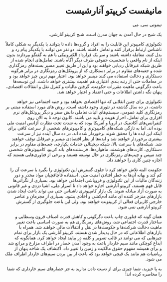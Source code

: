 
<div dir="rtl">

# مانیفست کریپتو آنارشیست

تیموتی سی. می


یک شبح در حال آمدن به جهان مدرن است، شبح کریپتو آنارشی.

تکنولوژی کامپیوتر این قابلیت را به افراد و گروه‌ها داده تا بتوانند با یکدیگر به شکلی کاملاً ناشناس ارتباط برقرار کنند و تعامل داشته باشند. دو نفر می توانند با یکدیگر پیام رد‌ و‌ بدل کنند، معامله داشته باشند و سر یک قرارداد الکترونیکی با هم به گفتگو بپردازند بدون اینکه از نام واقعی یا شخصیت حقوقی طرف دیگر آگاه باشند. تعامل‌های انجام شده از طریق شبکه غیر‌قابل ردیابی خواهند بود و این از طریق تغییر مسیر بسته‌های رمزگذاری شده و جعبه‌های مقاوم در برابر دستکاری که از پروتکل‌های رمزنگاری در برابر هر‌گونه دستکاری و دخالت استفاده می کنند میسر خواهد بود. اعتبار مهم ترین چیز خواهد بود و در معاملات حتی از رتبه بندی اعتباری هم اهمیت بیشتری خواهد داشت. این توسعه‌ها باعث دگرگونی ماهیت مقررات حکومت، گرفتن مالیات و کنترل نقل و انتقالات اقتصادی، پنهان نگه‌ داشتن اطلاعات و حتی اعتماد و اعتبار خواهد شد. 

تکنولوژی برای چنین انقلابی که تنها اقتصادی نخواهد بود و جنبه اجتماعی نیز خواهد داشت، در ده سال گذشته در تئوری وجود داشته است. روش های مورد استفاده مبتنی بر رمزنگاری کلید عمومی، سیستم‌های اثبات تعاملی دانش صفر و دیگر پروتکل‌های نرم افزاری برای تعامل، احراز هویت و تایید می باشند. کانون توجه تا به الان روی کنفرانس‌های آکادمیک در اروپا و آمریکا بوده که به شدت تحت نظارت آژانس امنیت ملی بوده اند. اما به تازگی شبکه‌های کامپیوتری و کامپیوتر‌های شخصی از سرعت کافی برای اینکه این ایده ها را محقق شوند برخوردار شده اند. در ده سال آینده نیز از سرعت بیشتری برخوردار خواهند شد و ایده‌ها از نظر اقتصادی میسر و غیرقابل توقف خواهند شد. شبکه‌های با سرعت بالا، شبکه دیجیتالی خدمات یکپارچه، جعبه‌های مقاوم در برابر دستکاری، کارت‌های هوشمند، ماهواره‌‌ها، فرستنده‌های باند کی‌یو، کامپیوتر‌های شخصی چند‌ میپس و چیپ‌های رمزنگاری در حال توسعه هستند و برخی از فناوری‌هایی هستند که اجازه چنین کاری را خواهند داد.

حکومت البته تلاش خواهد کرد تا جلوی گسترش این تکنولوژی را بگیرد یا سرعت آن را کم کند و بهانه آن‌ها به خطر افتادن امنیت ملی، استفاده قاچاقچیان مواد مخدر و دور زنندگان مالیات از این تکنولوژی و فروپاشی اجتماعی خواهد بود. بسیاری از نگرانی‌ها قابل فهم هستند، کریپتو آنارشی اجازه خواهد داد تا اسرار ملی، اشیا دزدی و غیر قانونی به صورت آزاد مبادله شوند. یک بازار کامپیوتری ناشناس حتی می تواند باعث ایجاد شدن بازارهای منزجر کننده ای مانند آدم‌کشی و اخاذی بشود. بسیاری از مجرمان و عناصر خارجی کاربران فعالی از کریپتونت خواهند بود. ولی این باعث جلوگیری از گسترش کریپتو‌ آنارشی نمی شود.


همان گونه که فناوری چاپ باعث دگرگونی و کاهش قدرت اصناف قرون وسطایی و ساختار قدرت اجتماعی شد، روش‌های رمزنگاری هم به صورت اساسی باعث تغییر ماهیت دخالت شرکت‌ها و حکومت‌ها در نقل و انتقالات مالی خواهند شد. همراه با بازار‌های اطلاعاتی که در حال پدیدار شدن هستند، کریپتو آنارشی یک بازار برای تمام چیزهایی که می توانند در قالب تصویر و کلمه در بیایند ایجاد خواهد کرد. همانگونه که ابداع کوچکی مانند سیم خاردار باعث به وجود آمدن حصار در اطراف مزارع و مراتع شد و برای همیشه مفهوم حقوق مالکیت و زمین را تغییر داد، اکتشاف یک شاخه پنهان از ریاضیات هم مانند یک قیچی خواهد بود که باعث از بین بردن سیم‌های خاردار اطراف ملک می شود.


به پا خیزید، شما چیزی برای از دست دادن ندارید به جز حصارهای سیم خارداری که شما را محاصره کرده اند!
</div>